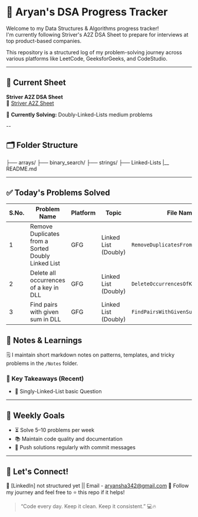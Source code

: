 # 🧠 Aryan's DSA Progress Tracker

Welcome to my Data Structures & Algorithms progress tracker!  
I'm currently following Striver's A2Z DSA Sheet to prepare for interviews at top product-based companies.

This repository is a structured log of my problem-solving journey across various platforms like LeetCode, GeeksforGeeks, and CodeStudio.

---

## 📌 Current Sheet
**Striver A2Z DSA Sheet**  
🔗 [Striver A2Z Sheet](#)

🧭 **Currently Solving:** Doubly-Linked-Lists medium problems

--

## 🗂️ Folder Structure
├── arrays/
├── binary_search/
├── strings/
├── Linked-Lists
|__ README.md
 

---

## ✅ Today's Problems Solved
| S.No. | Problem Name                                       | Platform | Topic                | File Name                           | Status |
| ----- | -------------------------------------------------- | -------- | -------------------- | ----------------------------------- | ------ |
| 1     | Remove Duplicates from a Sorted Doubly Linked List | GFG      | Linked List (Doubly) | `RemoveDuplicatesFromSortedDLL.cpp` | ✅ Done |
| 2     | Delete all occurrences of a key in DLL             | GFG      | Linked List (Doubly) | `DeleteOccurrencesOfKeyInDLL.cpp`   | ✅ Done |
| 3     | Find pairs with given sum in DLL                   | GFG      | Linked List (Doubly) | `FindPairsWithGivenSumInDLL.cpp`    | ✅ Done |





## 🧠 Notes & Learnings

🗒️ I maintain short markdown notes on patterns, templates, and tricky problems in the `/Notes` folder.

### 🔹 Key Takeaways (Recent)

- 📌 Singly-Linked-List basic Question 

---

## 📅 Weekly Goals

- ⏳ Solve 5–10 problems per week  
- 📚 Maintain code quality and documentation  
- 🔄 Push solutions regularly with commit messages  

---

## 🤝 Let's Connect!

💼 [LinkedIn] not structured yet || Email - aryansha342@gmail.com
🌱 Follow my journey and feel free to ⭐ this repo if it helps!

> “Code every day. Keep it clean. Keep it consistent.” 💻🔥

